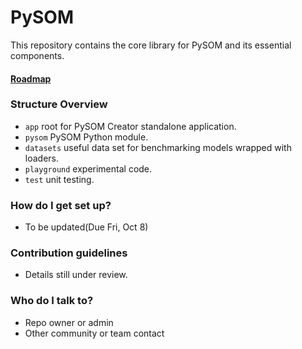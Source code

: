 # PySOM #

This repository contains the core library for PySOM and its essential components. 

#### [Roadmap](https://christopher-irving.atlassian.net/jira/software/projects/DSD/boards/2/roadmap?shared=&atlOrigin=eyJpIjoiMGZmZDdmZjRiMGY2NDc3OWJiZTg2YmZmMjM4NDIyNTUiLCJwIjoiaiJ9)

### Structure Overview ###

* `app` root for PySOM Creator standalone application.
* `pysom` PySOM Python module.
* `datasets` useful data set for benchmarking models wrapped with loaders.
* `playground` experimental code.
* `test` unit testing.

### How do I get set up? ###

* To be updated(Due Fri, Oct 8)

### Contribution guidelines ###

* Details still under review.

### Who do I talk to? ###

* Repo owner or admin
* Other community or team contact